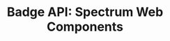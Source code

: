 ---
layout: api.njk
title: 'Badge API: Spectrum Web Components'
displayName: Badge
componentName: badge
componentHeading: sp-badge
tags:
- component-api
---